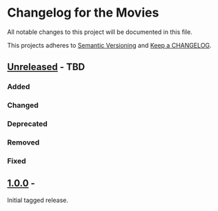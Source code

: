 # Changelog for the Movies
All notable changes to this project will be documented in this file.

This projects adheres to [Semantic Versioning](https://semver.org/) and [Keep a CHANGELOG](https://keepachangelog.com/).

## [Unreleased] - TBD

### Added

### Changed

### Deprecated

### Removed

### Fixed

## [1.0.0] - <setup-date>

Initial tagged release.

[Unreleased]: https://github.com/infinum/eightshift-boilerplate/compare/master...HEAD


[1.0.0]: https://github.com/infinum/eightshift-boilerplate/compare/INIT_COMMIT...1.0.0`